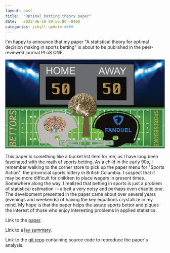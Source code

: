 ```yaml
---
layout: post
title:  "Optimal betting theory paper"
date:   2023-06-10 09:55:00 -0400
categories: jekyll update ####
---
```

I'm happy to announce that my paper "A statistical theory for optimal decision making in sports betting" is about to be 
published in the peer-reviewed journal PLoS ONE. 

![Diagram of sportsbook versus betting public](/docs/assets/final-artwork-2.png)

This paper is something like a bucket list item for me, as I have long been fascinated with the 
math of sports betting. As a child in the early 90s, I remember walking to the corner store to 
pick up the paper menu for "Sports Action", the provincial sports lottery in British Columbia.
I suspect that it may be more difficult for children to place wagers in present times. 
Somewhere along the way, I realized that betting in sports is just a problem of statistical estimation -- albeit a very
noisy and perhaps even chaotic one. The development presented in the paper came about over several
years (evenings and weekends) of having the key equations crystallize in my mind. My hope is that
the paper helps the astute sports bettor and piques the interest of those who enjoy interesting
problems in applied statistics. 

Link to the [paper][optimal-betting-theory-paper].

Link to a [lay summary][optimal-betting-theory-press]. 

Link to the [git repo][optimal-betting-theory] containing source code to reproduce the paper's analysis.


[optimal-betting-theory]: https://github.com/dmochow/optimal_betting_theory
[Granger Components Analysis]: https://dmochow.github.io/gca
[optimal-betting-theory-paper]: https://journals.plos.org/plosone/article?id=10.1371/journal.pone.0287601
[optimal-betting-theory-press]: https://phys.org/news/2023-06-science-sports.html